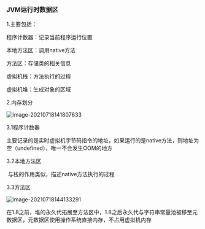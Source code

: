 ### JVM运行时数据区

1.主要包括：

程序计数器：记录当前程序运行位置

本地方法区：调用native方法

方法区：存储类的相关信息

虚拟机栈：方法执行的过程

虚拟机堆：生成对象的区域

2.内存划分

![image-20210718141807633](C:\Users\661572\AppData\Roaming\Typora\typora-user-images\image-20210718141807633.png)

3.1程序计数器

​	主要记录的是实时虚拟机字节码指令的地址，如果运行的是native方法，则地址为空（undefined），唯一不会发生OOM的地方

3.2本地方法区

​	与栈的作用类似，描述native方法执行的过程

3.3方法区

![image-20210718144133291](C:\Users\661572\AppData\Roaming\Typora\typora-user-images\image-20210718144133291.png)

​	在1.8之前，堆的永久代拓展至方法区中，1.8之后永久代与字符串常量池被移至元数据区，元数据区使用操作系统直接内存，不占用虚拟机内存